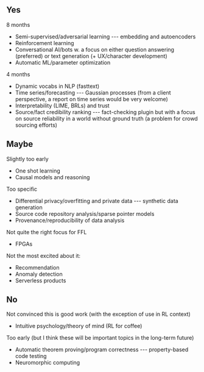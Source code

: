 ## Yes

8 months
- Semi-supervised/adversarial learning --- embedding and autoencoders
- Reinforcement learning
- Conversational AI/bots w. a focus on either question answering (preferred) or
text generation (+ UX/character development)
- Automatic ML/parameter optimization

4 months
- Dynamic vocabs in NLP (fasttext)
- Time series/forecasting --- Gaussian processes (from a client perspective, a
report on time series would be very welcome)
- Interpretability (LIME, BRLs) and trust
- Source/fact credibility ranking --- fact-checking plugin but with a focus on
source reliability in a world without ground truth (a problem for crowd
sourcing efforts)

## Maybe

Slightly too early
- One shot learning
- Causal models and reasoning

Too specific
- Differential privacy/overfitting and private data --- synthetic data generation
- Source code repository analysis/sparse pointer models
- Provenance/reproducibility of data analysis

Not quite the right focus for FFL
- FPGAs

Not the most excited about it:
- Recommendation
- Anomaly detection
- Serverless products

## No

Not convinced this is good work (with the exception of use in RL context)
- Intuitive psychology/theory of mind (RL for coffee)

Too early (but I think these will be important topics in the long-term future)
- Automatic theorem proving/program correctness --- property-based code testing
- Neuromorphic computing

